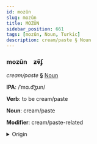 ```yaml
---
id: mozûn
slug: mozûn
title: MOZÛN
sidebar_position: 661
tags: [mozûn, Noun, Turkic]
description: cream/paste § Noun
---
```


### mozûn&emsp;<span kind="abugida">ƶⱴ̃ʄ</span>

*cream/paste* **§** [Noun](../../tags/Noun)

**IPA**: /ˈmɑ.d͡ʒun/

**Verb**: to be cream/paste

**Noun**: cream/paste

**Modifier**: cream/paste-related

<details>
    <summary>Origin</summary>
    Turkish macun /madʒun/<br/>
    <em>Turkic Language Family</em>
</details>